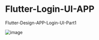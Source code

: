 # Flutter-Login-UI-APP
Flutter-Design-APP-Login-UI-Part1


![image](https://github.com/Alex00021/APP-UI-Image-Folder/blob/main/%E6%96%B0%E5%BB%BA%E9%A1%B9%E7%9B%AELogin.jpg?raw=true)
